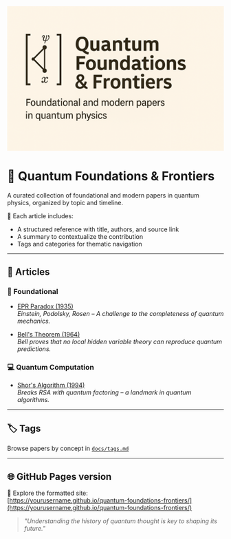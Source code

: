 ![Quantum Foundations & Frontiers](assets/quantum-foundations-frontiers.png)

# 🧠 Quantum Foundations & Frontiers

A curated collection of foundational and modern papers in quantum physics, organized by topic and timeline.

📂 Each article includes:
- A structured reference with title, authors, and source link
- A summary to contextualize the contribution
- Tags and categories for thematic navigation

---

## 📜 Articles

### 🧠 Foundational
- [EPR Paradox (1935)](references/einstein-1935-epr-paradox.md)  
  _Einstein, Podolsky, Rosen – A challenge to the completeness of quantum mechanics._

- [Bell's Theorem (1964)](references/bell-1964-bells-theorem.md)  
  _Bell proves that no local hidden variable theory can reproduce quantum predictions._

### 💻 Quantum Computation
- [Shor's Algorithm (1994)](references/shor-1994-shors-algorithm.md)  
  _Breaks RSA with quantum factoring – a landmark in quantum algorithms._

---

## 🏷 Tags

Browse papers by concept in [`docs/tags.md`](docs/tags.md)

---

## 🌐 GitHub Pages version

📘 Explore the formatted site:  
[https://yourusername.github.io/quantum-foundations-frontiers/](https://yourusername.github.io/quantum-foundations-frontiers/)

> _"Understanding the history of quantum thought is key to shaping its future."_
